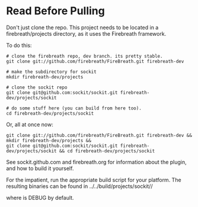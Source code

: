 Read Before Pulling
=====================

Don't just clone the repo. This project needs to be located in
a firebreath/projects directory, as it uses the Firebreath framework.

To do this:

    # clone the firebreath repo, dev branch. its pretty stable.
    git clone git://github.com/firebreath/FireBreath.git firebreath-dev

    # make the subdirectory for sockit
    mkdir firebreath-dev/projects

    # clone the sockit repo
    git clone git@github.com:sockit/sockit.git firebreath-dev/projects/sockit

    # do some stuff here (you can build from here too).
    cd firebreath-dev/projects/sockit

Or, all at once now:

    git clone git://github.com/firebreath/FireBreath.git firebreath-dev && mkdir firebreath-dev/projects && 
    git clone git@github.com:sockit/sockit.git firebreath-dev/projects/sockit && cd firebreath-dev/projects/sockit


See sockit.github.com and firebreath.org for information about the plugin, and how to build it yourself.

For the impatient, run the appropriate build script for your platform. The resulting
binaries can be found in ../../build/projects/sockit/<buildtype>/

where <buildtype> is DEBUG by default.
